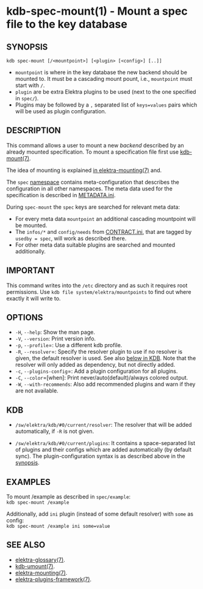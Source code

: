 kdb-spec-mount(1) - Mount a spec file to the key database
=========================================================

## SYNOPSIS

`kdb spec-mount [/<mountpoint>] [<plugin> [<config>] [..]]`  

- `mountpoint` is where in the key database the new backend should be mounted to.
  It must be a cascading mount pount, i.e., `mountpoint` must start with `/`.
- `plugin` are be extra Elektra plugins to be used (next to the one specified in `spec/`).
- Plugins may be followed by a `,` separated list of `keys=values` pairs which will be used as plugin configuration.


## DESCRIPTION

This command allows a user to mount a new *backend* described by an already mounted specification.
To mount a specification file first use [kdb-mount(7)](kdb-mount.md).

The idea of mounting is explained [in elektra-mounting(7)](elektra-mounting.md) and.

The `spec` [namespace](elektra-namespaces.md) contains meta-configuration that describes the configuration in all other namespaces.
The meta data used for the specification is described in [METADATA.ini](/doc/METADATA.ini).

During `spec-mount` the `spec` keys are searched for relevant meta data:

- For every meta data `mountpoint` an additional cascading mountpoint will be mounted.
- The `infos/*` and `config/needs` from [CONTRACT.ini](/doc/CONTRACT.ini), that are tagged by `usedby = spec`, will work as described there.
- For other meta data suitable plugins are searched and mounted additionally.


## IMPORTANT

This command writes into the `/etc` directory and as such it requires root permissions.
Use `kdb file system/elektra/mountpoints` to find out where exactly it will write to.


## OPTIONS

- `-H`, `--help`:
  Show the man page.
- `-V`, `--version`:
  Print version info.
- `-p`, `--profile`=<profile>:
  Use a different kdb profile.
- `-R`, `--resolver`=<name>:
  Specify the resolver plugin to use if no resolver is given, the default resolver is used.
  See also [below in KDB](#KDB).
  Note that the resolver will only added as dependency, but not directly added.
- `-c`, `--plugins-config`=<config>:
  Add a plugin configuration for all plugins.
- `-C`, `--color`=[when]:
  Print never/auto(default)/always colored output.
- `-W`, `--with-recommends`:
  Also add recommended plugins and warn if they are not available.



## KDB

- `/sw/elektra/kdb/#0/current/resolver`:
  The resolver that will be added automatically, if `-R` is not given.

- `/sw/elektra/kdb/#0/current/plugins`:
  It contains a space-separated list of plugins and their configs
  which are added automatically (by default sync).
  The plugin-configuration syntax is as described above in the
  [synopsis](#SYNOPSIS).


## EXAMPLES

To mount /example as described in `spec/example`:  
`kdb spec-mount /example`

Additionally, add `ini` plugin (instead of some default resolver) with `some` as config:  
`kdb spec-mount /example ini some=value`

## SEE ALSO

- [elektra-glossary(7)](elektra-glossary.md).
- [kdb-umount(7)](kdb-umount.md).
- [elektra-mounting(7)](elektra-mounting.md).
- [elektra-plugins-framework(7)](elektra-plugins-framework.md).
